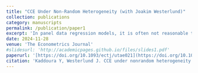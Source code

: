 ```yaml
---
title: "CCE Under Non-Random Heterogeneity (with Joakim Westerlund)"
collection: publications
category: manuscripts
permalink: /publication/paper1
excerpt: 'In panel data regression models, it is often not reasonable to expect all cross-sectional units to have identical responses to explanatory variables, or that all relevant variables have been properly accounted for. These concerns have recently motivated the use of interactive effects models with heterogeneous slopes. The workhorse of this literature is the common correlated effects approach, which assumes that both effects and slopes are randomly distributed. The current paper argues that the restrictions implied by this assumption are likely unreasonable in many applications, and that there is a need to allow for nonrandom heterogeneity.'
date: 2024-11-28
venue: 'The Econometrics Journal'
#slidesurl: 'http://academicpages.github.io/files/slides1.pdf'
paperurl: '[https://doi.org/10.1093/ectj/utae021](https://doi.org/10.1093/ectj/utae021)'
citation: 'Kaddoura Y, Westerlund J. CCE under nonrandom heterogeneity (2024). The Econometrics Journal. utae021.'
---
```

